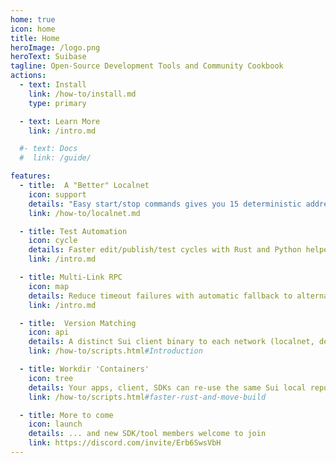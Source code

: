 ```yaml
---
home: true
icon: home
title: Home
heroImage: /logo.png
heroText: Suibase
tagline: Open-Source Development Tools and Community Cookbook
actions:
  - text: Install
    link: /how-to/install.md
    type: primary

  - text: Learn More
    link: /intro.md

  #- text: Docs
  #  link: /guide/

features:
  - title:  A "Better" Localnet
    icon: support
    details: "Easy start/stop commands gives you 15 deterministic addresses of various key types with an abundance of Mist."
    link: /how-to/localnet.md

  - title: Test Automation
    icon: cycle
    details: Faster edit/publish/test cycles with Rust and Python helpers
    link: /intro.md

  - title: Multi-Link RPC
    icon: map
    details: Reduce timeout failures with automatic fallback to alternative RPC servers.
    link: /intro.md

  - title:  Version Matching
    icon: api
    details: A distinct Sui client binary to each network (localnet, devnet, testnet, mainnet).
    link: /how-to/scripts.html#Introduction

  - title: Workdir 'Containers'
    icon: tree
    details: Your apps, client, SDKs can re-use the same Sui local repo for faster build and single source consistency.
    link: /how-to/scripts.html#faster-rust-and-move-build

  - title: More to come
    icon: launch
    details: ... and new SDK/tool members welcome to join
    link: https://discord.com/invite/Erb6SwsVbH
---
```


